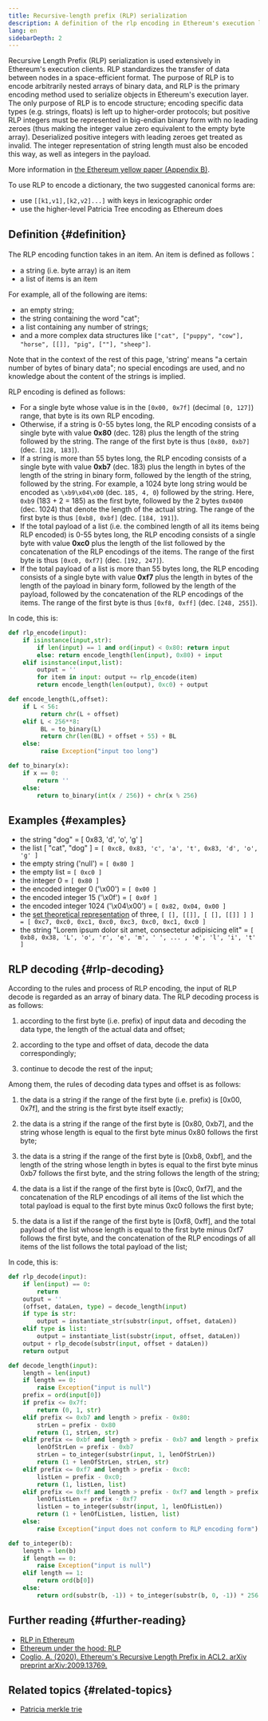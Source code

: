 ```yaml
---
title: Recursive-length prefix (RLP) serialization
description: A definition of the rlp encoding in Ethereum's execution layer.
lang: en
sidebarDepth: 2
---
```


Recursive Length Prefix (RLP) serialization is used extensively in Ethereum's execution clients. RLP standardizes the transfer of data between nodes in a space-efficient format. The purpose of RLP is to encode arbitrarily nested arrays of binary data, and RLP is the primary encoding method used to serialize objects in Ethereum's execution layer. The only purpose of RLP is to encode structure; encoding specific data types (e.g. strings, floats) is left up to higher-order protocols; but positive RLP integers must be represented in big-endian binary form with no leading zeroes (thus making the integer value zero equivalent to the empty byte array). Deserialized positive integers with leading zeroes get treated as invalid. The integer representation of string length must also be encoded this way, as well as integers in the payload.

More information in [the Ethereum yellow paper (Appendix B)](https://ethereum.github.io/yellowpaper/paper.pdf#page=19).

To use RLP to encode a dictionary, the two suggested canonical forms are:

- use `[[k1,v1],[k2,v2]...]` with keys in lexicographic order
- use the higher-level Patricia Tree encoding as Ethereum does

## Definition {#definition}

The RLP encoding function takes in an item. An item is defined as follows：

- a string (i.e. byte array) is an item
- a list of items is an item

For example, all of the following are items:

- an empty string;
- the string containing the word "cat";
- a list containing any number of strings;
- and a more complex data structures like `["cat", ["puppy", "cow"], "horse", [[]], "pig", [""], "sheep"]`.

Note that in the context of the rest of this page, 'string' means "a certain number of bytes of binary data"; no special encodings are used, and no knowledge about the content of the strings is implied.

RLP encoding is defined as follows:

- For a single byte whose value is in the `[0x00, 0x7f]` (decimal `[0, 127]`) range, that byte is its own RLP encoding.
- Otherwise, if a string is 0-55 bytes long, the RLP encoding consists of a single byte with value **0x80** (dec. 128) plus the length of the string followed by the string. The range of the first byte is thus `[0x80, 0xb7]` (dec. `[128, 183]`).
- If a string is more than 55 bytes long, the RLP encoding consists of a single byte with value **0xb7** (dec. 183) plus the length in bytes of the length of the string in binary form, followed by the length of the string, followed by the string. For example, a 1024 byte long string would be encoded as `\xb9\x04\x00` (dec. `185, 4, 0`) followed by the string. Here, `0xb9` (183 + 2 = 185) as the first byte, followed by the 2 bytes `0x0400` (dec. 1024) that denote the length of the actual string. The range of the first byte is thus `[0xb8, 0xbf]` (dec. `[184, 191]`).
- If the total payload of a list (i.e. the combined length of all its items being RLP encoded) is 0-55 bytes long, the RLP encoding consists of a single byte with value **0xc0** plus the length of the list followed by the concatenation of the RLP encodings of the items. The range of the first byte is thus `[0xc0, 0xf7]` (dec. `[192, 247]`).
- If the total payload of a list is more than 55 bytes long, the RLP encoding consists of a single byte with value **0xf7** plus the length in bytes of the length of the payload in binary form, followed by the length of the payload, followed by the concatenation of the RLP encodings of the items. The range of the first byte is thus `[0xf8, 0xff]` (dec. `[248, 255]`).

In code, this is:

```python
def rlp_encode(input):
    if isinstance(input,str):
        if len(input) == 1 and ord(input) < 0x80: return input
        else: return encode_length(len(input), 0x80) + input
    elif isinstance(input,list):
        output = ''
        for item in input: output += rlp_encode(item)
        return encode_length(len(output), 0xc0) + output

def encode_length(L,offset):
    if L < 56:
         return chr(L + offset)
    elif L < 256**8:
         BL = to_binary(L)
         return chr(len(BL) + offset + 55) + BL
    else:
         raise Exception("input too long")

def to_binary(x):
    if x == 0:
        return ''
    else:
        return to_binary(int(x / 256)) + chr(x % 256)
```

## Examples {#examples}

- the string "dog" = [ 0x83, 'd', 'o', 'g' ]
- the list [ "cat", "dog" ] = `[ 0xc8, 0x83, 'c', 'a', 't', 0x83, 'd', 'o', 'g' ]`
- the empty string ('null') = `[ 0x80 ]`
- the empty list = `[ 0xc0 ]`
- the integer 0 = `[ 0x80 ]`
- the encoded integer 0 ('\\x00') = `[ 0x00 ]`
- the encoded integer 15 ('\\x0f') = `[ 0x0f ]`
- the encoded integer 1024 ('\\x04\\x00') = `[ 0x82, 0x04, 0x00 ]`
- the [set theoretical representation](http://en.wikipedia.org/wiki/Set-theoretic_definition_of_natural_numbers) of three, `[ [], [[]], [ [], [[]] ] ] = [ 0xc7, 0xc0, 0xc1, 0xc0, 0xc3, 0xc0, 0xc1, 0xc0 ]`
- the string "Lorem ipsum dolor sit amet, consectetur adipisicing elit" = `[ 0xb8, 0x38, 'L', 'o', 'r', 'e', 'm', ' ', ... , 'e', 'l', 'i', 't' ]`

## RLP decoding {#rlp-decoding}

According to the rules and process of RLP encoding, the input of RLP decode is regarded as an array of binary data. The RLP decoding process is as follows:

1.  according to the first byte (i.e. prefix) of input data and decoding the data type, the length of the actual data and offset;

2.  according to the type and offset of data, decode the data correspondingly;

3.  continue to decode the rest of the input;

Among them, the rules of decoding data types and offset is as follows:

1.  the data is a string if the range of the first byte (i.e. prefix) is [0x00, 0x7f], and the string is the first byte itself exactly;

2.  the data is a string if the range of the first byte is [0x80, 0xb7], and the string whose length is equal to the first byte minus 0x80 follows the first byte;

3.  the data is a string if the range of the first byte is [0xb8, 0xbf], and the length of the string whose length in bytes is equal to the first byte minus 0xb7 follows the first byte, and the string follows the length of the string;

4.  the data is a list if the range of the first byte is [0xc0, 0xf7], and the concatenation of the RLP encodings of all items of the list which the total payload is equal to the first byte minus 0xc0 follows the first byte;

5.  the data is a list if the range of the first byte is [0xf8, 0xff], and the total payload of the list whose length is equal to the first byte minus 0xf7 follows the first byte, and the concatenation of the RLP encodings of all items of the list follows the total payload of the list;

In code, this is:

```python
def rlp_decode(input):
    if len(input) == 0:
        return
    output = ''
    (offset, dataLen, type) = decode_length(input)
    if type is str:
        output = instantiate_str(substr(input, offset, dataLen))
    elif type is list:
        output = instantiate_list(substr(input, offset, dataLen))
    output + rlp_decode(substr(input, offset + dataLen))
    return output

def decode_length(input):
    length = len(input)
    if length == 0:
        raise Exception("input is null")
    prefix = ord(input[0])
    if prefix <= 0x7f:
        return (0, 1, str)
    elif prefix <= 0xb7 and length > prefix - 0x80:
        strLen = prefix - 0x80
        return (1, strLen, str)
    elif prefix <= 0xbf and length > prefix - 0xb7 and length > prefix - 0xb7 + to_integer(substr(input, 1, prefix - 0xb7)):
        lenOfStrLen = prefix - 0xb7
        strLen = to_integer(substr(input, 1, lenOfStrLen))
        return (1 + lenOfStrLen, strLen, str)
    elif prefix <= 0xf7 and length > prefix - 0xc0:
        listLen = prefix - 0xc0;
        return (1, listLen, list)
    elif prefix <= 0xff and length > prefix - 0xf7 and length > prefix - 0xf7 + to_integer(substr(input, 1, prefix - 0xf7)):
        lenOfListLen = prefix - 0xf7
        listLen = to_integer(substr(input, 1, lenOfListLen))
        return (1 + lenOfListLen, listLen, list)
    else:
        raise Exception("input does not conform to RLP encoding form")

def to_integer(b):
    length = len(b)
    if length == 0:
        raise Exception("input is null")
    elif length == 1:
        return ord(b[0])
    else:
        return ord(substr(b, -1)) + to_integer(substr(b, 0, -1)) * 256
```

## Further reading {#further-reading}

- [RLP in Ethereum](https://medium.com/coinmonks/data-structure-in-ethereum-episode-1-recursive-length-prefix-rlp-encoding-decoding-d1016832f919)
- [Ethereum under the hood: RLP](https://medium.com/coinmonks/ethereum-under-the-hood-part-3-rlp-decoding-df236dc13e58)
- [Coglio, A. (2020). Ethereum's Recursive Length Prefix in ACL2. arXiv preprint arXiv:2009.13769.](https://arxiv.org/abs/2009.13769)

## Related topics {#related-topics}

- [Patricia merkle trie](/developers/docs/data-structures-and-encoding/patricia-merkle-trie)
